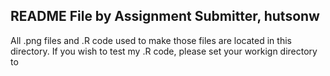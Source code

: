 README File by Assignment Submitter, hutsonw
----------------------------------------------------------------------------------------------------------------------------------
All .png files and .R code used to make those files are located in this directory.  If you wish to test my .R code, please set your workign directory to
